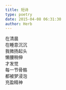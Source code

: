```yaml
---  
title: 短诗  
type: poetry  
date: 2015-04-08 06:31:30  
author: Herb    
---  
```

在清晨  
在睡意沉沉  
我微扬起头  
懒腰稍伸  
才发觉  
每一节骨骼  
都被梦浸泡  
充盈精神